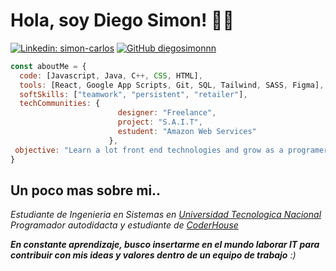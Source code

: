 <h1> Hola, soy Diego Simon! 👨‍💻</h1>

[![Linkedin: simon-carlos](https://img.shields.io/badge/-SimonCarlos-blue?style=flat-square&logo=Linkedin&logoColor=white&link=https://www.linkedin.com/in/simon-carlos//)](https://www.linkedin.com/in/simon-carlos/)
[![GitHub diegosimonnn](https://img.shields.io/github/followers/diegosimonnn?label=follow&style=social)](https://github.com/diegosimonnn)

```javascript
const aboutMe = {
  code: [Javascript, Java, C++, CSS, HTML],
  tools: [React, Google App Scripts, Git, SQL, Tailwind, SASS, Figma],
  softSkills: ["teamwork", "persistent", "retailer"],
  techCommunities: {
                        designer: "Freelance",
                        project: "S.A.I.T",
                        estudent: "Amazon Web Services"
                      },
 objective: "Learn a lot front end technologies and grow as a programer"
}
```
<h2>Un poco mas sobre mi..</h2> 

<p><em>Estudiante de Ingenieria en Sistemas en <a href="https://utn.edu.ar/es/" target="_blank">Universidad Tecnologica Nacional</a></br>Programador autodidacta y estudiante de <a href="https://www.coderhouse.com/" target="_blank">CoderHouse</a>
</em></p>
 
<em><b>En constante aprendizaje, busco insertarme en el mundo laborar IT para contribuir con mis ideas y valores dentro de un equipo de trabajo</b> :)</em>
